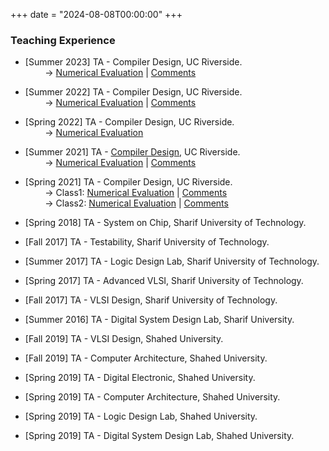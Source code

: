 +++
date = "2024-08-08T00:00:00"
+++

### Teaching Experience

- [Summer 2023] TA - Compiler Design, UC Riverside.  
&nbsp;&nbsp;&nbsp;&nbsp;&nbsp;&nbsp;&nbsp;&nbsp;→ [Numerical Evaluation](/uploads/Compiler-Summer23-Evaluation.pdf) | [Comments](/uploads/Compiler-Summer23-Comments.pdf)

- [Summer 2022] TA - Compiler Design, UC Riverside.  
&nbsp;&nbsp;&nbsp;&nbsp;&nbsp;&nbsp;&nbsp;&nbsp;→ [Numerical Evaluation](/uploads/Compiler-Summer22-Evaluation.pdf) | [Comments](/uploads/Compiler-Summer22-Comments.pdf)

- [Spring 2022] TA - Compiler Design, UC Riverside.  
&nbsp;&nbsp;&nbsp;&nbsp;&nbsp;&nbsp;&nbsp;&nbsp;→ [Numerical Evaluation](/uploads/Compiler-Spring22-Evaluation.pdf)

- [Summer 2021] TA - [Compiler Design](https://www.cs.ucr.edu/~mafar001/compiler/index1.html), UC Riverside.  
&nbsp;&nbsp;&nbsp;&nbsp;&nbsp;&nbsp;&nbsp;&nbsp;→ [Numerical Evaluation](/uploads/Compiler-Summer21-Evaluation.pdf) | [Comments](/uploads/Compiler-Summer21-Comments.pdf)

- [Spring 2021] TA - Compiler Design, UC Riverside.  
&nbsp;&nbsp;&nbsp;&nbsp;&nbsp;&nbsp;&nbsp;&nbsp;→ Class1: [Numerical Evaluation](/uploads/Compiler-Spring21-Class1-Evaluation.pdf) | [Comments](/uploads/Compiler-Spring21-Class1-Comments.pdf)  
&nbsp;&nbsp;&nbsp;&nbsp;&nbsp;&nbsp;&nbsp;&nbsp;→ Class2: [Numerical Evaluation](/uploads/Compiler-Spring21-Class2-Evaluation.pdf) | [Comments](/uploads/Compiler-Spring21-Class2-Comments.pdf)

- [Spring 2018] TA - System on Chip, Sharif University of Technology.
- [Fall 2017] TA - Testability, Sharif University of Technology.
- [Summer 2017] TA - Logic Design Lab, Sharif University of Technology. 
- [Spring 2017] TA - Advanced VLSI, Sharif University of Technology.
- [Fall 2017] TA - VLSI Design, Sharif University of Technology.
- [Summer 2016] TA - Digital System Design Lab, Sharif University.
- [Fall 2019] TA - VLSI Design, Shahed University.
- [Fall 2019] TA - Computer Architecture, Shahed University.
- [Spring 2019] TA - Digital Electronic, Shahed University.
- [Spring 2019] TA - Computer Architecture, Shahed University.
- [Spring 2019] TA - Logic Design Lab, Shahed University.
- [Spring 2019] TA - Digital System Design Lab, Shahed University.
